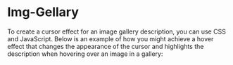 # Img-Gellary
To create a cursor effect for an image gallery description, you can use CSS and JavaScript. Below is an example of how you might achieve a hover effect that changes the appearance of the cursor and highlights the description when hovering over an image in a gallery:
